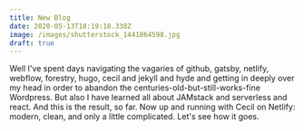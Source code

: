 ```yaml
---
title: New Blog
date: 2020-05-13T18:19:18.338Z
image: /images/shutterstock_1441864598.jpg
draft: true
---
```

Well I've spent days navigating the vagaries of github, gatsby, netlify, webflow, forestry, hugo, cecil and jekyll and hyde and getting in deeply over my head in order to abandon the centuries-old-but-still-works-fine Wordpress. But also I have learned all about JAMstack and serverless and react. And this is the result, so far. Now up and running with Cecil on Netlify: modern, clean, and only a little complicated. Let's see how it goes.